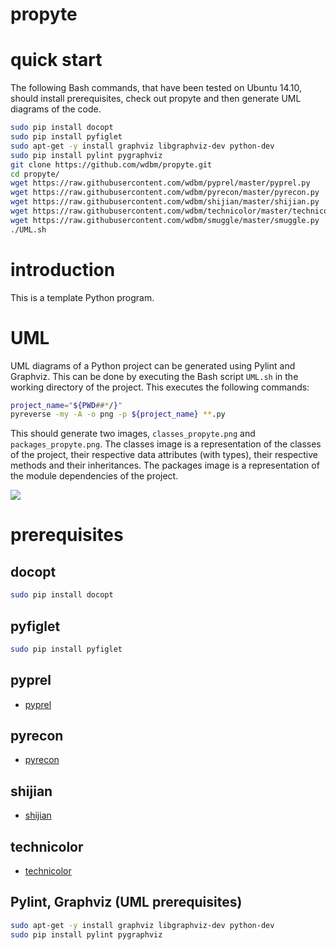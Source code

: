 # propyte

# quick start

The following Bash commands, that have been tested on Ubuntu 14.10, should install prerequisites, check out propyte and then generate UML diagrams of the code.

```Bash
sudo pip install docopt
sudo pip install pyfiglet
sudo apt-get -y install graphviz libgraphviz-dev python-dev
sudo pip install pylint pygraphviz
git clone https://github.com/wdbm/propyte.git
cd propyte/
wget https://raw.githubusercontent.com/wdbm/pyprel/master/pyprel.py
wget https://raw.githubusercontent.com/wdbm/pyrecon/master/pyrecon.py
wget https://raw.githubusercontent.com/wdbm/shijian/master/shijian.py
wget https://raw.githubusercontent.com/wdbm/technicolor/master/technicolor.py
wget https://raw.githubusercontent.com/wdbm/smuggle/master/smuggle.py
./UML.sh
```

# introduction

This is a template Python program.

# UML

UML diagrams of a Python project can be generated using Pylint and Graphviz. This can be done by executing the Bash script ```UML.sh``` in the working directory of the project. This executes the following commands:

```Bash
project_name="${PWD##*/}"
pyreverse -my -A -o png -p ${project_name} **.py
```

This should generate two images, ```classes_propyte.png``` and ```packages_propyte.png```. The classes image is a representation of the classes of the project, their respective data attributes (with types), their respective methods and their inheritances. The packages image is a representation of the module dependencies of the project.

![](images/packages_propyte.png)

# prerequisites

## docopt

```Bash
sudo pip install docopt
```

## pyfiglet

```Bash
sudo pip install pyfiglet
```

## pyprel

- [pyprel](https://github.com/wdbm/pyprel)

## pyrecon

- [pyrecon](https://github.com/wdbm/pyrecon)

## shijian

- [shijian](https://github.com/wdbm/shijian)

## technicolor

- [technicolor](https://github.com/wdbm/technicolor)

## Pylint, Graphviz (UML prerequisites)

```Bash
sudo apt-get -y install graphviz libgraphviz-dev python-dev
sudo pip install pylint pygraphviz
```
